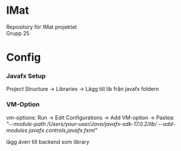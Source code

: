 # IMat
Repository för IMat projektet \
Grupp 25

# Config
### Javafx Setup
Project Structure -> Libraries -> Lägg till lib från javafx foldern

### VM-Option
vm-options: Run -> Edit Configurations -> Add VM-option -> Pastea: \
*"--module-path /Users/your-user/Java/javafx-sdk-17.0.2/lib/ --add-modules javafx.controls,javafx.fxml"*

lägg även till backend som library 
